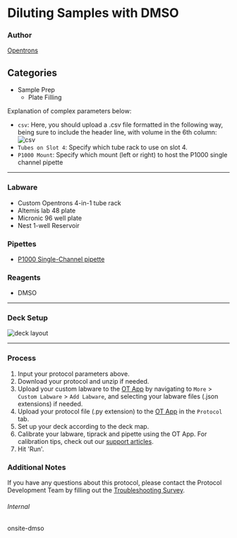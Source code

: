 # Diluting Samples with DMSO

### Author
[Opentrons](https://opentrons.com/)

## Categories
* Sample Prep
	* Plate Filling

Explanation of complex parameters below:
* `csv`: Here, you should upload a .csv file formatted in the following way, being sure to include the header line, with volume in the 6th column:
![csv](https://opentrons-protocol-library-website.s3.amazonaws.com/custom-README-images/onsite-dmso/Screen+Shot+2022-06-27+at+4.46.37+PM.png)
* `Tubes on Slot 4`: Specify which tube rack to use on slot 4. 
* `P1000 Mount`: Specify which mount (left or right) to host the P1000 single channel pipette

---


### Labware
* Custom Opentrons 4-in-1 tube rack
* Altemis lab 48 plate
* Micronic 96 well plate
* Nest 1-well Reservoir

### Pipettes
* [P1000 Single-Channel pipette]()

### Reagents
* DMSO

---

### Deck Setup
![deck layout](https://opentrons-protocol-library-website.s3.amazonaws.com/custom-README-images/onsite-dmso/Screen+Shot+2022-06-27+at+4.51.24+PM.png)

---

### Process
1. Input your protocol parameters above.
2. Download your protocol and unzip if needed.
3. Upload your custom labware to the [OT App](https://opentrons.com/ot-app) by navigating to `More` > `Custom Labware` > `Add Labware`, and selecting your labware files (.json extensions) if needed.
4. Upload your protocol file (.py extension) to the [OT App](https://opentrons.com/ot-app) in the `Protocol` tab.
5. Set up your deck according to the deck map.
6. Calibrate your labware, tiprack and pipette using the OT App. For calibration tips, check out our [support articles](https://support.opentrons.com/en/collections/1559720-guide-for-getting-started-with-the-ot-2).
7. Hit 'Run'.

### Additional Notes
If you have any questions about this protocol, please contact the Protocol Development Team by filling out the [Troubleshooting Survey](https://protocol-troubleshooting.paperform.co/).

###### Internal
onsite-dmso
